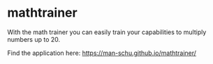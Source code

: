 # mathtrainer
With the math trainer you can easily train your capabilities to multiply numbers up to 20.

Find the application here: https://man-schu.github.io/mathtrainer/
